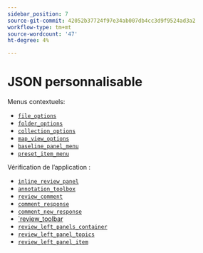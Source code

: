 ```yaml
---
sidebar_position: 7
source-git-commit: 42052b37724f97e34ab007db4cc3d9f9524ad3a2
workflow-type: tm+mt
source-wordcount: '47'
ht-degree: 4%

---
```



# JSON personnalisable

Menus contextuels:

- [`file_options`](./../../jsons/context_menus/file_options.json)
- [`folder_options`](./../../jsons/context_menus/folder_options.json)
- [`collection_options`](./../../jsons/context_menus/collection_options.json)
- [`map_view_options`](./../../jsons/context_menus/map_view_options.json)
- [`baseline_panel_menu`](./../../jsons/context_menus/baseline_panel_menu.json)
- [`preset_item_menu`](./../../jsons/context_menus/preset_item_menu.json)

Vérification de l’application :

- [`inline_review_panel`](./../../jsons/review_app/inline_review_panel.json)
- [`annotation_toolbox`](./../../jsons/review_app/annotation_toolbox.json)
- [`review_comment`](./../../jsons/review_app/review_comment.json)
- [`comment_response`](./../../jsons/review_app/comment_reply.json)
- [`comment_new_response`](./../../jsons/review_app/comment_new_reply.json)
- [`review_toolbar](./../../jsons/review_app/review_toolbar.json)
- [`review_left_panels_container`](./../../jsons/review_app/review_left_panels_container.json)
- [`review_left_panel_topics`](./../../jsons/review_app/review_left_panel_topics.json)
- [`review_left_panel_item`](./../../jsons/review_app/review_left_panel_item.json)
